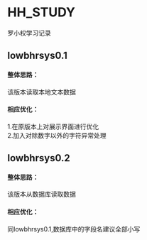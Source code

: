 # HH_STUDY
罗小权学习记录
## lowbhrsys0.1 
#### 整体思路：  
该版本读取本地文本数据  
#### 相应优化：  
1.在原版本上对展示界面进行优化  
2.加入对除数字以外的字符异常处理  
## lowbhrsys0.2  
#### 整体思路：  
该版本从数据库读取数据    
#### 相应优化：  
同lowbhrsys0.1,数据库中的字段名建议全部小写
